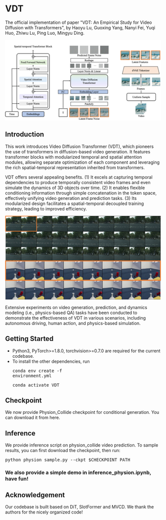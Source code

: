 # VDT
The official implementation of paper "VDT: An Empirical Study for Video Diffusion with Transformers", by Haoyu Lu, Guoxing Yang, Nanyi Fei, Yuqi Huo, Zhiwu Lu, Ping Luo, Mingyu Ding.

<img src="VDT.png" width="700">

## Introduction
This work introduces Video Diffusion Transformer (VDT), which pioneers the use of transformers in diffusion-based video generation.
It features transformer blocks with modularized temporal and spatial attention modules, allowing separate optimization of each component and leveraging the rich spatial-temporal representation inherited from transformers.

VDT offers several appealing benefits.
(1) It excels at capturing temporal dependencies to produce temporally consistent video frames and even simulate the dynamics of 3D objects over time.
(2) It enables flexible conditioning information through simple concatenation in the token space, effectively unifying video generation and prediction tasks.
(3) Its modularized design facilitates a spatial-temporal decoupled training strategy, leading to improved efficiency. 

<img src="example.png" width="700">

Extensive experiments on video generation, prediction, and dynamics modeling (i.e., physics-based QA) tasks have been conducted to demonstrate the effectiveness of VDT in various scenarios, including autonomous driving, human action, and physics-based simulation.

## Getting Started

- Python3, PyTorch>=1.8.0, torchvision>=0.7.0 are required for the current codebase.
- To install the other dependencies, run
<pre/>conda env create -f environment.yml</pre> 
<pre/>conda activate VDT</pre> 

## Checkpoint
We now provide Physion_Collide checkpoint for conditional generation. You can download it from here.


## Inference
We provide inference script on physion_collide video prediction. To sample results, you can first download the checkpoint, then run:

<pre/>python physion_sample.py --ckpt $CHECKPOINT_PATH </pre> 


### We also provide a simple demo in inference_physion.ipynb, have fun!


## Acknowledgement
Our codebase is built based on DiT, SlotFormer and MVCD. We thank the authors for the nicely organized code!